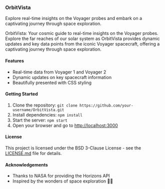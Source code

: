 ### OrbitVista

Explore real-time insights on the Voyager probes and embark on a captivating journey through space exploration.

OrbitVista: Your cosmic guide to real-time insights on the Voyager probes. Explore the far reaches of our solar system as OrbitVista provides dynamic updates and key data points from the iconic Voyager spacecraft, offering a captivating journey through space exploration.


#### Features

- Real-time data from Voyager 1 and Voyager 2
- Dynamic updates on key spacecraft information
- Beautifully presented with CSS styling

#### Getting Started

1. Clone the repository: `git clone https://github.com/your-username/OrbitVista.git`
2. Install dependencies: `npm install`
3. Start the server: `npm start`
4. Open your browser and go to [http://localhost:3000](http://localhost:3000)

#### License

This project is licensed under the BSD 3-Clause License - see the [LICENSE.md](LICENSE.md) file for details.

#### Acknowledgements

- Thanks to NASA for providing the Horizons API
- Inspired by the wonders of space exploration 🚀✨
